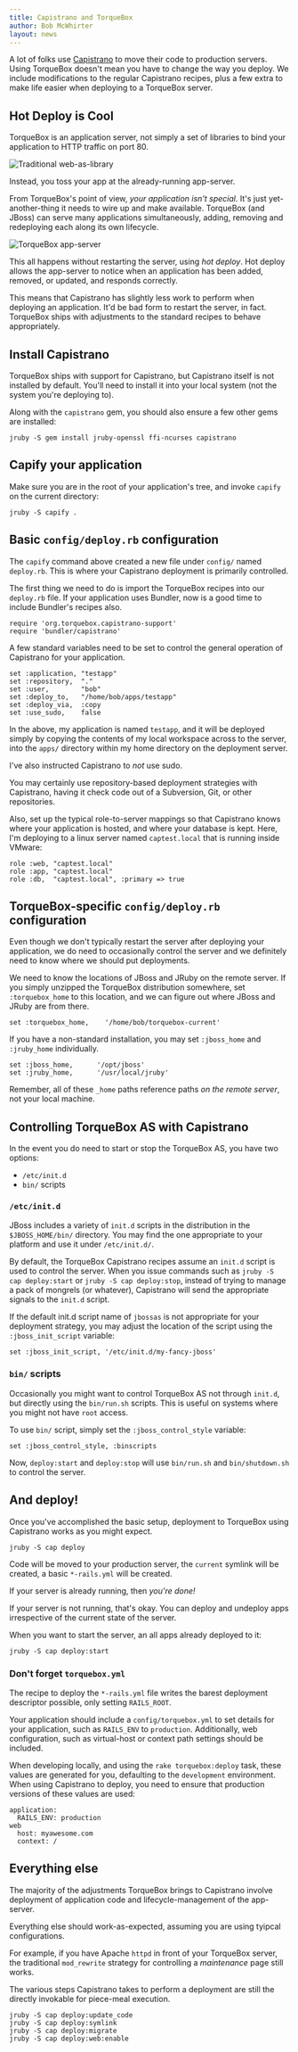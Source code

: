 ```yaml
---
title: Capistrano and TorqueBox
author: Bob McWhirter
layout: news
---
```


[capistrano]: https://github.com/capistrano/capistrano/wiki
[jbossas]:    http://jboss.org/jbossas

A lot of folks use [Capistrano][capistrano] to move their code to
production servers.  Using TorqueBox doesn't mean you have to 
change the way you deploy.  We include modifications to the regular 
Capistrano recipes, plus a few extra to make life easier when
deploying to a TorqueBox server.

## Hot Deploy is Cool

TorqueBox is an application server, not simply a set of libraries
to bind your application to HTTP traffic on port 80.

[web-as-library]: http://torquebox.org/documentation/1.0.0.Beta23/images/differences-traditional.png
[app-server]:     http://torquebox.org/documentation/1.0.0.Beta23/images/differences-torquebox.png

![Traditional web-as-library][web-as-library]

Instead, you toss your app at the already-running app-server.  

From TorqueBox's point of view, *your application isn't special*.
It's just yet-another-thing it needs to wire up and make available.
TorqueBox (and JBoss) can serve many applications simultaneously,
adding, removing and redeploying each along its own lifecycle.

![TorqueBox app-server][app-server]

This all happens without restarting the server, using *hot deploy*.
Hot deploy allows the app-server to notice when an application has
been added, removed, or updated, and responds correctly.

This means that Capistrano has slightly less work to perform
when deploying an application.  It'd be bad form to restart
the server, in fact.  TorqueBox ships with adjustments to the
standard recipes to behave appropriately.

## Install Capistrano

TorqueBox ships with support for Capistrano, but Capistrano itself is 
not installed by default.  You'll need to install it into your local 
system (not the system you're deploying to).

Along with the `capistrano` gem, you should also ensure a few other
gems are installed:

    jruby -S gem install jruby-openssl ffi-ncurses capistrano

## Capify your application

Make sure you are in the root of your application's tree, and invoke
`capify` on the current directory:

    jruby -S capify .

## Basic `config/deploy.rb` configuration

The `capify` command above created a new file under `config/` 
named `deploy.rb`.  This is where your Capistrano deployment
is primarily controlled.  

The first thing we need to do is import the TorqueBox recipes
into our `deploy.rb` file.  If your application uses Bundler, 
now is a good time to include Bundler's recipes also.

    require 'org.torquebox.capistrano-support'
    require 'bundler/capistrano'

A few standard variables need to be set to control the general
operation of Capistrano for your application.

    set :application, "testapp"
    set :repository,  "."
    set :user,        "bob"
    set :deploy_to,   "/home/bob/apps/testapp"
    set :deploy_via,  :copy
    set :use_sudo,    false

In the above, my application is named `testapp`, and it will
be deployed simply by copying the contents of my local workspace
across to the server, into the `apps/` directory within my home directory
on the deployment server.  

I've also instructed Capistrano to *not* use sudo. 

You may certainly use repository-based deployment strategies
with Capistrano, having it check code out of a Subversion, Git,
or other repositories.

Also, set up the typical role-to-server mappings so that Capistrano
knows where your application is hosted, and where your database is
kept.  Here, I'm deploying to a linux server named `captest.local`
that is running inside VMware:

    role :web, "captest.local"                          
    role :app, "captest.local"                         
    role :db,  "captest.local", :primary => true

## TorqueBox-specific `config/deploy.rb` configuration

Even though we don't typically restart the server after deploying
your application, we do need to occasionally control the server
and we definitely need to know where we should put deployments.

We need to know the locations of JBoss and JRuby on the remote server. 
If you simply unzipped the TorqueBox distribution somewhere, set
`:torquebox_home` to this location, and we can figure out where
JBoss and JRuby are from there.

    set :torquebox_home,    '/home/bob/torquebox-current'

If you have a non-standard installation, you may set `:jboss_home`
and `:jruby_home` individually.

    set :jboss_home,      '/opt/jboss'
    set :jruby_home,      '/usr/local/jruby'

Remember, all of these `_home` paths reference paths *on the remote 
server*, not your local machine.

## Controlling TorqueBox AS with Capistrano

In the event you do need to start or stop the TorqueBox AS, you have
two options:

* `/etc/init.d` 
* `bin/` scripts

### `/etc/init.d`

JBoss includes a variety of `init.d` scripts in the distribution
in the `$JBOSS_HOME/bin/` directory.  You may find the one
appropriate to your platform and use it under `/etc/init.d/`.

By default, the TorqueBox Capistrano recipes assume an `init.d`
script is used to control the server.  When you issue commands
such as `jruby -S cap deploy:start` or `jruby -S cap deploy:stop`,
instead of trying to manage a pack of mongrels (or whatever),
Capistrano will send the appropriate signals to the `init.d`
script.

If the default init.d script name of `jbossas` is not appropriate
for your deployment strategy, you may adjust the location of the
script using the `:jboss_init_script` variable:

    set :jboss_init_script, '/etc/init.d/my-fancy-jboss'

### `bin/` scripts

Occasionally you might want to control TorqueBox AS not through
`init.d`, but directly using the `bin/run.sh` scripts.  This is
useful on systems where you might not have `root` access.

To use `bin/` script, simply set the `:jboss_control_style` variable:

    set :jboss_control_style, :binscripts

Now, `deploy:start` and `deploy:stop` will use `bin/run.sh` and
`bin/shutdown.sh` to control the server.

## And deploy!

Once you've accomplished the basic setup, deployment to TorqueBox
using Capistrano works as you might expect.

    jruby -S cap deploy

Code will be moved to your production server, the `current` symlink
will be created, a basic `*-rails.yml` will be created.

If your server is already running, then *you're done!*

If your server is not running, that's okay.  You can deploy and
undeploy apps irrespective of the current state of the server.

When you want to start the server, an all apps already deployed
to it:

    jruby -S cap deploy:start

### Don't forget `torquebox.yml`

The recipe to deploy the `*-rails.yml` file writes the barest 
deployment descriptor possible, only setting `RAILS_ROOT`.

Your application should include a `config/torquebox.yml` to
set details for your application, such as `RAILS_ENV` to `production`.
Additionally, web configuration, such as virtual-host or 
context path settings should be included.

When developing locally, and using the `rake torquebox:deploy`
task, these values are generated for you, defaulting to the 
`development` environment.  When using Capistrano to deploy,
you need to ensure that production versions of these values
are used:

    application:
      RAILS_ENV: production
    web
      host: myawesome.com
      context: /

## Everything else

The majority of the adjustments TorqueBox brings to Capistrano
involve deployment of application code and lifecycle-management
of the app-server.

Everything else should work-as-expected, assuming you are using
tyipcal configurations. 

For example, if you have Apache `httpd` in front of your TorqueBox
server, the traditional `mod_rewrite` strategy for controlling
a *maintenance* page still works.

The various steps Capistrano takes to perform a deployment are
still the directly invokable for piece-meal execution.

    jruby -S cap deploy:update_code
    jruby -S cap deploy:symlink
    jruby -S cap deploy:migrate
    jruby -S cap deploy:web:enable


